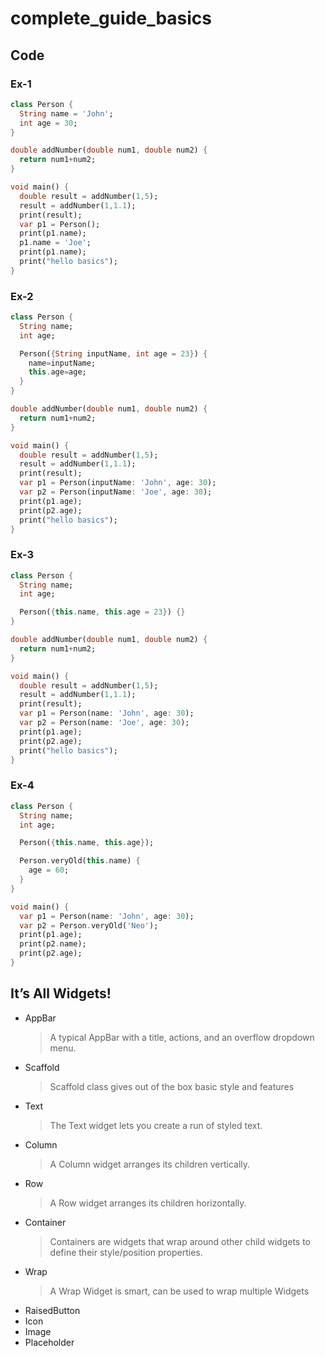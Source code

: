 # complete_guide_basics

## Code

### Ex-1

```dart
class Person {
  String name = 'John';
  int age = 30;
}

double addNumber(double num1, double num2) {
  return num1+num2;
}

void main() {
  double result = addNumber(1,5);
  result = addNumber(1,1.1);
  print(result);
  var p1 = Person();
  print(p1.name);
  p1.name = 'Joe';
  print(p1.name);
  print("hello basics");
}
```

### Ex-2

```dart
class Person {
  String name;
  int age;

  Person({String inputName, int age = 23}) {
    name=inputName;
    this.age=age;
  }
}

double addNumber(double num1, double num2) {
  return num1+num2;
}

void main() {
  double result = addNumber(1,5);
  result = addNumber(1,1.1);
  print(result);
  var p1 = Person(inputName: 'John', age: 30);
  var p2 = Person(inputName: 'Joe', age: 30);
  print(p1.age);
  print(p2.age);
  print("hello basics");
}
```

### Ex-3

```dart
class Person {
  String name;
  int age;

  Person({this.name, this.age = 23}) {}
}

double addNumber(double num1, double num2) {
  return num1+num2;
}

void main() {
  double result = addNumber(1,5);
  result = addNumber(1,1.1);
  print(result);
  var p1 = Person(name: 'John', age: 30);
  var p2 = Person(name: 'Joe', age: 30);
  print(p1.age);
  print(p2.age);
  print("hello basics");
}
```

### Ex-4

```dart
class Person {
  String name;
  int age;

  Person({this.name, this.age});

  Person.veryOld(this.name) {
    age = 60;
  }
}

void main() {
  var p1 = Person(name: 'John', age: 30);
  var p2 = Person.veryOld('Neo');
  print(p1.age);
  print(p2.name);
  print(p2.age);
}
```

## It’s All Widgets!

- AppBar
  > A typical AppBar with a title, actions, and an overflow dropdown menu.
- Scaffold
  > Scaffold class gives out of the box basic style and features
- Text
  > The Text widget lets you create a run of styled text.
- Column
  > A Column widget arranges its children vertically.
- Row
  > A Row widget arranges its children horizontally.
- Container
  > Containers are widgets that wrap around other child widgets to define their style/position properties.
- Wrap
  > A Wrap Widget is smart, can be used to wrap multiple Widgets
- RaisedButton
- Icon
- Image
- Placeholder
